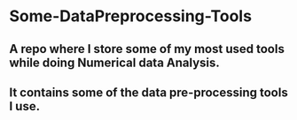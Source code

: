 # Some-DataPreprocessing-Tools

## A repo where I store some of my most used tools while doing Numerical data Analysis.
## It contains some of the data pre-processing tools I use.
